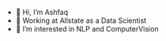 - 👋 Hi, I’m Ashfaq
- 👀 Working at Allstate as a Data Scientist
- 🌱 I’m interested in NLP and ComputerVision

<!---
ashfaq-h/ashfaq-h is a ✨ special ✨ repository because its `README.md` (this file) appears on your GitHub profile.
You can click the Preview link to take a look at your changes.
--->
